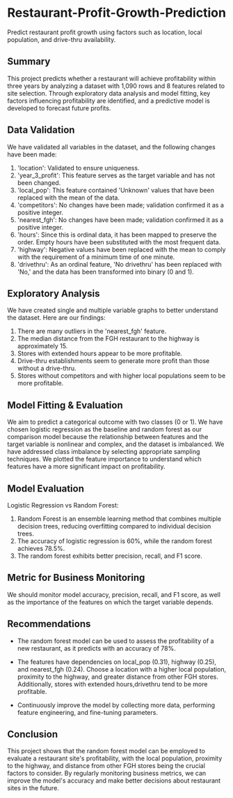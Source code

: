# Restaurant-Profit-Growth-Prediction
Predict restaurant profit growth using factors such as location, local population, and drive-thru availability.

## Summary

This project predicts whether a restaurant will achieve profitability within three years by analyzing a dataset with 1,090 rows and 8 features related to site selection. Through exploratory data analysis and model fitting, key factors influencing profitability are identified, and a predictive model is developed to forecast future profits.

## Data Validation

We have validated all variables in the dataset, and the following changes have been made:
1. 'location': Validated to ensure uniqueness.
2. 'year_3_profit': This feature serves as the target variable and has not been changed.
3. 'local_pop': This feature contained 'Unknown' values that have been replaced with the mean of the data.
4. 'competitors': No changes have been made; validation confirmed it as a positive integer.
5. 'nearest_fgh': No changes have been made; validation confirmed it as a positive integer.
6. 'hours': Since this is ordinal data, it has been mapped to preserve the order. Empty hours have been substituted with the most frequent data.
7. 'highway': Negative values have been replaced with the mean to comply with the requirement of a minimum time of one minute.
8. 'drivethru': As an ordinal feature, 'No drivethru' has been replaced with 'No,' and the data has been transformed into binary (0 and 1).

## Exploratory Analysis

We have created single and multiple variable graphs to better understand the dataset. Here are our findings:
1. There are many outliers in the 'nearest_fgh' feature.
2. The median distance from the FGH restaurant to the highway is approximately 15.
3. Stores with extended hours appear to be more profitable.
4. Drive-thru establishments seem to generate more profit than those without a drive-thru.
5. Stores without competitors and with higher local populations seem to be more profitable.

## Model Fitting & Evaluation

We aim to predict a categorical outcome with two classes (0 or 1). We have chosen logistic regression as the baseline and random forest as our comparison model because the relationship between features and the target variable is nonlinear and complex, and the dataset is imbalanced. We have addressed class imbalance by selecting appropriate sampling techniques. We plotted the feature importance to understand which features have a more significant impact on profitability.

## Model Evaluation

Logistic Regression vs Random Forest:
1. Random Forest is an ensemble learning method that combines multiple decision trees, reducing overfitting compared to individual decision trees. 
2. The accuracy of logistic regression is 60%, while the random forest achieves 78.5%.
3. The random forest exhibits better precision, recall, and F1 score.

## Metric for Business Monitoring

We should monitor model accuracy, precision, recall, and F1 score, as well as the importance of the features on which the target variable depends.

## Recommendations

- The random forest model can be used to assess the profitability of a new restaurant, as it predicts with an accuracy of 78%.

- The features have dependencies on local_pop (0.31), highway (0.25), and nearest_fgh (0.24). Choose a location with a higher local population, proximity to the highway, and greater distance from other FGH stores. Additionally, stores with extended hours,drivethru tend to be more profitable.

- Continuously improve the model by collecting more data, performing feature engineering, and fine-tuning parameters.

  
## Conclusion

This project shows that the random forest model can be employed to evaluate a restaurant site's profitability, with the local population, proximity to the highway, and distance from other FGH stores being the crucial factors to consider. By regularly monitoring business metrics, we can improve the model's accuracy and make better decisions about restaurant sites in the future.
